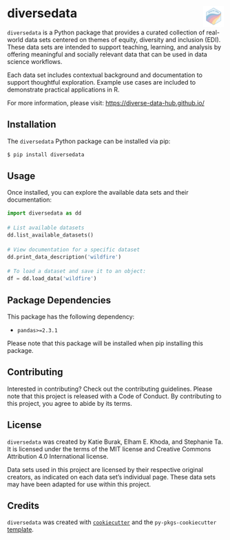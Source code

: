 # diversedata <img src="img/logo.png" align="right" width="49"/>

`diversedata` is a Python package that provides a curated collection of real-world data sets centered on themes of equity, diversity and inclusion (EDI). These data sets are intended to support teaching, learning, and analysis by offering meaningful and socially relevant data that can be used in data science workflows.

Each data set includes contextual background and documentation to support thoughtful exploration. Example use cases are included to demonstrate practical applications in R.

For more information, please visit: <https://diverse-data-hub.github.io/>

## Installation

The `diversedata` Python package can be installed via pip:

```bash
$ pip install diversedata
```

## Usage

Once installed, you can explore the available data sets and their documentation:

```python
import diversedata as dd

# List available datasets
dd.list_available_datasets()

# View documentation for a specific dataset
dd.print_data_description('wildfire')

# To load a dataset and save it to an object:
df = dd.load_data('wildfire')
```

## Package Dependencies

This package has the following dependency:

- `pandas>=2.3.1`

Please note that this package will be installed when pip installing this package.

## Contributing

Interested in contributing? Check out the contributing guidelines. Please note that this project is released with a Code of Conduct. By contributing to this project, you agree to abide by its terms.

## License

`diversedata` was created by Katie Burak, Elham E. Khoda, and Stephanie Ta. It is licensed under the terms of the MIT license and Creative Commons Attribution 4.0 International license.

Data sets used in this project are licensed by their respective original creators, as indicated on each data set’s individual page. These data sets may have been adapted for use within this project.

## Credits

`diversedata` was created with [`cookiecutter`](https://cookiecutter.readthedocs.io/en/latest/) and the `py-pkgs-cookiecutter` [template](https://github.com/py-pkgs/py-pkgs-cookiecutter).